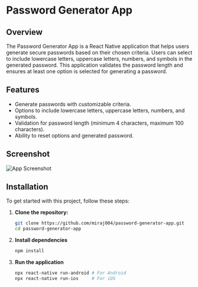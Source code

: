 # Password Generator App

## Overview

The Password Generator App is a React Native application that helps users generate secure passwords based on their chosen criteria. Users can select to include lowercase letters, uppercase letters, numbers, and symbols in the generated password. This application validates the password length and ensures at least one option is selected for generating a password.

## Features

- Generate passwords with customizable criteria.
- Options to include lowercase letters, uppercase letters, numbers, and symbols.
- Validation for password length (minimum 4 characters, maximum 100 characters).
- Ability to reset options and generated password.

## Screenshot

![App Screenshot](./android/screenshot/PasswordGenerator.png)



## Installation

To get started with this project, follow these steps:

1. **Clone the repository:**
   ```bash
   git clone https://github.com/miraj004/password-generator-app.git
   cd password-generator-app

2. **Install dependencies**
   ```bash
   npm install

2. **Run the application**
   ```bash
   npx react-native run-android # For Android
   npx react-native run-ios     # For iOS

